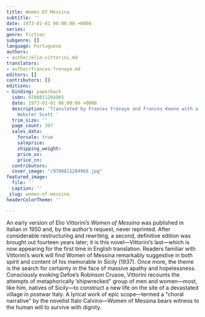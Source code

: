 ```yaml
---
title: Women Of Messina
subtitle: ''
date: 1973-01-01 06:00:00 +0000
series: 
genre: Fiction
subgenre: []
language: Portuguese
authors:
- author/elio-vittorini.md
translators:
- author/frances-frenaye.md
editors: []
contributors: []
editions:
- binding: paperback
  isbn: 9780811204965
  date: 1973-01-01 06:00:00 +0000
  description: 'Translated by Frances Frenaye and Frances Keene with a foreword by
    Webster Scott '
  trim_size: ''
  page_count: 307
  sales_data:
    forsale: true
    saleprice: 
    shipping_weight: 
    price_us: 
    price_cn: 
  contributors: 
  cover_image: "/9780811204965.jpg"
featured_image:
  file: ''
  caption: ''
_slug: women-of-messina
headerColorTheme: ''

---
```

An early version of Elio Vittorini’s _Women of Messina_ was published in Italian in 1950 and, by the author’s request, never reprinted. After considerable restructuring and rewriting, a second, definitive edition was brought out fourteen years later; it is this novel—Vittorini’s last—which is now appearing for the first time in English translation. Readers familiar with Vittorini’s work will find Women of Messina remarkably suggestive in both spirit and content of his memorable In Sicily (1937). Once more, the theme is the search for certainty in the face of massive apathy and hopelessness. Consciously evoking Defoe’s Robinson Crusoe, Vittorini recounts the attempts of metaphorically ’shipwrecked" group of men and women—most, like him, natives of Sicily—to construct a new life on the site of a devastated village in postwar Italy. A lyrical work of epic scope—termed a "choral narrative" by the novelist Italo Calvino—Women of Messina bears witness to the human will to survive with dignity.